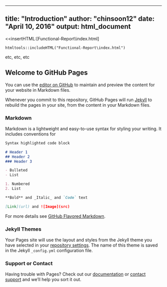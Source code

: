 <object data="Functional-Report\index.html" markdown="1"></object>

---
title: "Introduction"
author: "chinsoon12"
date: "April 10, 2016"
output: html_document
---

<<insertHTML:[Functional-Report\index.html]

```{r, echo=FALSE}
htmltools::includeHTML("Functional-Report\index.html")
```

etc, etc, etc

## Welcome to GitHub Pages

You can use the [editor on GitHub](https://github.com/sandeepraina1981/githubpageexample/edit/master/README.md) to maintain and preview the content for your website in Markdown files.

Whenever you commit to this repository, GitHub Pages will run [Jekyll](https://jekyllrb.com/) to rebuild the pages in your site, from the content in your Markdown files.

### Markdown

Markdown is a lightweight and easy-to-use syntax for styling your writing. It includes conventions for

```markdown
Syntax highlighted code block

# Header 1
## Header 2
### Header 3

- Bulleted
- List

1. Numbered
2. List

**Bold** and _Italic_ and `Code` text

[Link](url) and ![Image](src)
```

For more details see [GitHub Flavored Markdown](https://guides.github.com/features/mastering-markdown/).

### Jekyll Themes

Your Pages site will use the layout and styles from the Jekyll theme you have selected in your [repository settings](https://github.com/sandeepraina1981/githubpageexample/settings). The name of this theme is saved in the Jekyll `_config.yml` configuration file.

### Support or Contact

Having trouble with Pages? Check out our [documentation](https://help.github.com/categories/github-pages-basics/) or [contact support](https://github.com/contact) and we’ll help you sort it out.
